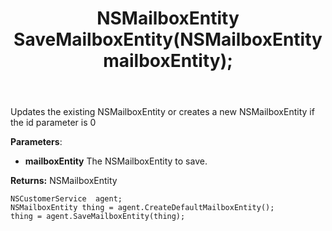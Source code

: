 ﻿---
uid: crmscript_ref_NSCustomerServiceAgent_SaveMailboxEntity
title: NSMailboxEntity SaveMailboxEntity(NSMailboxEntity mailboxEntity);
intellisense: NSCustomerServiceAgent.SaveMailboxEntity
keywords: NSCustomerServiceAgent, SaveMailboxEntity
so.topic: reference
---
	  
Updates the existing NSMailboxEntity or creates a new NSMailboxEntity if the id parameter is 0
	  
**Parameters**:
 - **mailboxEntity** The NSMailboxEntity to save.

**Returns:** NSMailboxEntity

```crmscript
NSCustomerService  agent;
NSMailboxEntity thing = agent.CreateDefaultMailboxEntity();
thing = agent.SaveMailboxEntity(thing);
```

